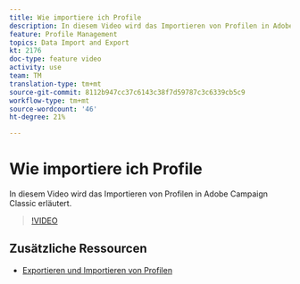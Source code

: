 ```yaml
---
title: Wie importiere ich Profile
description: In diesem Video wird das Importieren von Profilen in Adobe Campaign Classic erläutert
feature: Profile Management
topics: Data Import and Export
kt: 2176
doc-type: feature video
activity: use
team: TM
translation-type: tm+mt
source-git-commit: 8112b947cc37c6143c38f7d59787c3c6339cb5c9
workflow-type: tm+mt
source-wordcount: '46'
ht-degree: 21%

---
```



# Wie importiere ich Profile

In diesem Video wird das Importieren von Profilen in Adobe Campaign Classic erläutert.

>[!VIDEO](https://video.tv.adobe.com/v/25608?quality=12)

## Zusätzliche Ressourcen

- [Exportieren und Importieren von Profilen](https://docs.adobe.com/content/help/en/campaign-classic/using/getting-started/profile-management/exporting-and-importing-profiles.html)

